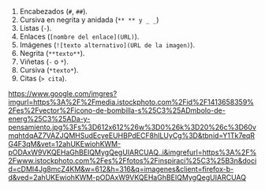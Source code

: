 1. Encabezados (`#`, `##`).
2. Cursiva en negrita y anidada	(`** ** y _ _`)
3. Listas (`-`).
4. Enlaces (`[nombre del enlace](URL)`).
5. Imágenes (`![texto alternativo](URL de la imagen)`).
6. Negrita (`**texto**`).
7. Viñetas (`-` o `*`).
8. Cursiva (`*texto*`).
9. Citas (`> cita`).

https://www.google.com/imgres?imgurl=https%3A%2F%2Fmedia.istockphoto.com%2Fid%2F1413658359%2Fes%2Fvector%2Ficono-de-bombilla-s%25C3%25ADmbolo-de-energ%25C3%25ADa-y-pensamiento.jpg%3Fs%3D612x612%26w%3D0%26k%3D20%26c%3D60vmqhtdqAZ7VAZJQMHSudEcyeEUHBPdECF8hILUyCg%3D&tbnid=Y1Tk7eqRG4F3qM&vet=12ahUKEwiohKWM-pODAxW9VKQEHaGhBEIQMygQegUIARCUAQ..i&imgrefurl=https%3A%2F%2Fwww.istockphoto.com%2Fes%2Ffotos%2Finspiraci%25C3%25B3n&docid=cDMI4Jg8mcZ4KM&w=612&h=316&q=imagenes&client=firefox-b-d&ved=2ahUKEwiohKWM-pODAxW9VKQEHaGhBEIQMygQegUIARCUAQ
